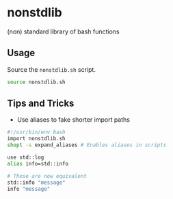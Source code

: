 # nonstdlib

(non) standard library of bash functions

## Usage

Source the `nonstdlib.sh` script.

```bash
source nonstdlib.sh
```

## Tips and Tricks

- Use aliases to fake shorter import paths

```bash
#!/usr/bin/env bash
import nonstdlib.sh
shopt -s expand_aliases # Enables aliases in scripts

use std::log
alias info=std::info 

# These are now equivalent
std::info "message"
info "message"
```
